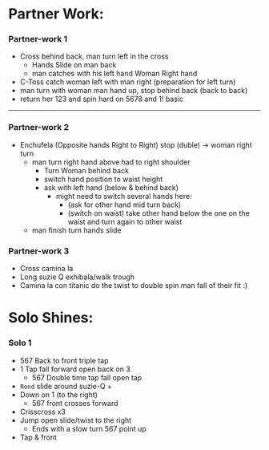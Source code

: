 
# Partner Work:
### Partner-work 1
- Cross behind back, man turn left in the cross
	- Hands Slide on man back
	- man catches with his left hand Woman Right hand
- C-Toss catch woman left with man right (preparation for left turn)
- man turn with woman man hand up, stop behind back (back to back) 
- return her 123 and spin hard on 5678 and 1! basic
----
### Partner-work 2
- Enchufela  (Opposite hands Right to Right) stop (duble) -> woman right turn
	- man turn right hand above had to right shoulder 
		- Turn Woman behind back
		- switch hand position to waist height
		- ask with left hand (below & behind back)
			- might need to switch several hands here:
				- (ask for other hand mid turn back) 
				- (switch on waist)
				take other hand below the one on the waist and turn again to other waist
	- man finish turn hands slide
### Partner-work 3
- Cross camina la
- Long suzie Q exhibala/walk trough
- Camina la con titanic do the twist to double spin man fall of their fit :)


# Solo Shines:
### Solo 1
- 567  Back to front triple tap
- 1 Tap fall forward open back on 3
	- 567 Double time tap fall open tap
- `Rond` slide around suzie-Q +
- Down on 1 (to the right)
	- 567 front crosses forward 
- Crisscross  x3 
- Jump open slide/twist to the right 
	- Ends with a slow turn 567 point up 
- Tap & front 